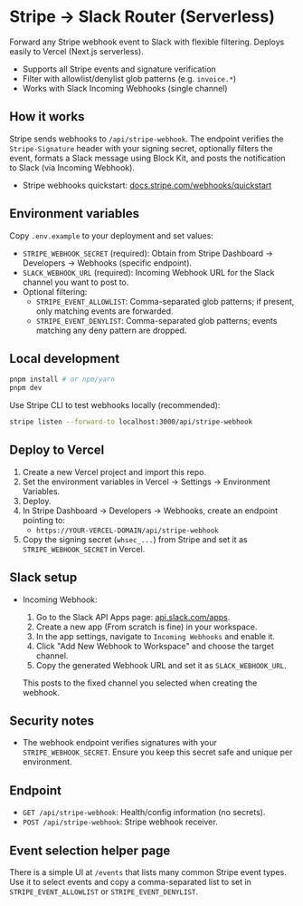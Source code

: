 # Stripe → Slack Router (Serverless)

Forward any Stripe webhook event to Slack with flexible filtering. Deploys easily to Vercel (Next.js serverless).

- Supports all Stripe events and signature verification
- Filter with allowlist/denylist glob patterns (e.g. `invoice.*`)
- Works with Slack Incoming Webhooks (single channel)

## How it works

Stripe sends webhooks to `/api/stripe-webhook`. The endpoint verifies the `Stripe-Signature` header with your signing secret, optionally filters the event, formats a Slack message using Block Kit, and posts the notification to Slack (via Incoming Webhook).

- Stripe webhooks quickstart: [docs.stripe.com/webhooks/quickstart](https://docs.stripe.com/webhooks/quickstart)

## Environment variables

Copy `.env.example` to your deployment and set values:

- `STRIPE_WEBHOOK_SECRET` (required): Obtain from Stripe Dashboard → Developers → Webhooks (specific endpoint).
- `SLACK_WEBHOOK_URL` (required): Incoming Webhook URL for the Slack channel you want to post to.
- Optional filtering:
  - `STRIPE_EVENT_ALLOWLIST`: Comma-separated glob patterns; if present, only matching events are forwarded.
  - `STRIPE_EVENT_DENYLIST`: Comma-separated glob patterns; events matching any deny pattern are dropped.

## Local development

```bash
pnpm install # or npm/yarn
pnpm dev
```

Use Stripe CLI to test webhooks locally (recommended):

```bash
stripe listen --forward-to localhost:3000/api/stripe-webhook
```

## Deploy to Vercel

1. Create a new Vercel project and import this repo.
2. Set the environment variables in Vercel → Settings → Environment Variables.
3. Deploy.
4. In Stripe Dashboard → Developers → Webhooks, create an endpoint pointing to:
   - `https://YOUR-VERCEL-DOMAIN/api/stripe-webhook`
5. Copy the signing secret (`whsec_...`) from Stripe and set it as `STRIPE_WEBHOOK_SECRET` in Vercel.

## Slack setup

- Incoming Webhook:
  1. Go to the Slack API Apps page: [api.slack.com/apps](https://api.slack.com/apps).
  2. Create a new app (From scratch is fine) in your workspace.
  3. In the app settings, navigate to `Incoming Webhooks` and enable it.
  4. Click "Add New Webhook to Workspace" and choose the target channel.
  5. Copy the generated Webhook URL and set it as `SLACK_WEBHOOK_URL`.

  This posts to the fixed channel you selected when creating the webhook.

## Security notes

- The webhook endpoint verifies signatures with your `STRIPE_WEBHOOK_SECRET`. Ensure you keep this secret safe and unique per environment.

## Endpoint

- `GET /api/stripe-webhook`: Health/config information (no secrets).
- `POST /api/stripe-webhook`: Stripe webhook receiver.

## Event selection helper page

There is a simple UI at `/events` that lists many common Stripe event types. Use it to select events and copy a comma-separated list to set in `STRIPE_EVENT_ALLOWLIST` or `STRIPE_EVENT_DENYLIST`.
